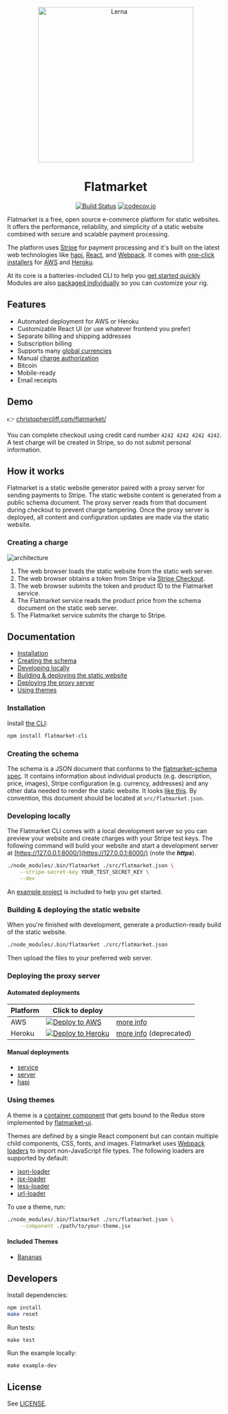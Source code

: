 <p align="center">
  <img alt="Lerna" src="https://raw.githubusercontent.com/christophercliff/flatmarket/master/packages/flatmarket-example/src/images/pineapple.png" width="360" />
</p>

<h1 align="center">Flatmarket</h1>

<p align="center">
    <a href="https://circleci.com/gh/christophercliff/flatmarket"><img src="https://camo.githubusercontent.com/5843fae6a2c92bed031acbc78027a2b0d5f0061c/68747470733a2f2f636972636c6563692e636f6d2f67682f6368726973746f70686572636c6966662f666c61746d61726b65742e7376673f7374796c653d736869656c64" alt="Build Status" data-canonical-src="https://circleci.com/gh/christophercliff/flatmarket.svg?style=shield" style="max-width:100%;"></a> <a href="http://codecov.io/github/christophercliff/flatmarket?branch=master"><img src="https://camo.githubusercontent.com/ea3c9df6a64408856944933ba4a73f3ea680e47b/687474703a2f2f636f6465636f762e696f2f6769746875622f6368726973746f70686572636c6966662f666c61746d61726b65742f636f7665726167652e7376673f6272616e63683d6d6173746572" alt="codecov.io" data-canonical-src="http://codecov.io/github/christophercliff/flatmarket/coverage.svg?branch=master" style="max-width:100%;"></a>
</p>

Flatmarket is a free, open source e-commerce platform for static websites. It offers the performance, reliability, and simplicity of a static website combined with secure and scalable payment processing.

The platform uses [Stripe](https://stripe.com/) for payment processing and it's built on the latest web technologies like [hapi](http://hapijs.com/), [React](http://facebook.github.io/react/), and [Webpack](http://webpack.github.io/). It comes with [one-click installers](#automated-deployments) for [AWS](https://aws.amazon.com/lambda/) and [Heroku](https://www.heroku.com/).

At its core is a batteries-included CLI to help you [get started quickly](#documentation) Modules are also [packaged individually](packages) so you can customize your rig.

## Features

- Automated deployment for AWS or Heroku
- Customizable React UI (or use whatever frontend you prefer)
- Separate billing and shipping addresses
- Subscription billing
- Supports many [global currencies](https://support.stripe.com/questions/which-currencies-does-stripe-support)
- Manual [charge authorization](https://support.stripe.com/questions/does-stripe-support-authorize-and-capture)
- Bitcoin
- Mobile-ready
- Email receipts

## Demo

:point_right: [christophercliff.com/flatmarket/](https://christophercliff.com/flatmarket/)

You can complete checkout using credit card number `4242 4242 4242 4242`. A test charge will be created in Stripe, so do not submit personal information.

## How it works

Flatmarket is a static website generator paired with a proxy server for sending payments to Stripe. The static website content is generated from a public schema document. The proxy server reads from that document during checkout to prevent charge tampering. Once the proxy server is deployed, all content and configuration updates are made via the static website.

### Creating a charge

![architecture](https://cloud.githubusercontent.com/assets/317601/13714569/ff27bb1e-e794-11e5-9861-c04a94f56d35.png)

1. The web browser loads the static website from the static web server.
2. The web browser obtains a token from Stripe via [Stripe Checkout](https://stripe.com/checkout).
3. The web browser submits the token and product ID to the Flatmarket service.
4. The Flatmarket service reads the product price from the schema document on the static web server.
5. The Flatmarket service submits the charge to Stripe.

## Documentation

- [Installation](#installation)
- [Creating the schema](#creating-the-schema)
- [Developing locally](#developing-locally)
- [Building & deploying the static website](#building-deploying-the-static-website)
- [Deploying the proxy server](#deploying-the-proxy-server)
- [Using themes](#using-themes)

### Installation

Install [the CLI](packages/flatmarket-cli):

```sh
npm install flatmarket-cli
```

### Creating the schema

The schema is a JSON document that conforms to the [flatmarket-schema spec](packages/flatmarket-schema). It contains information about individual products (e.g. description, price, images), Stripe configuration (e.g. currency, addresses) and any other data needed to render the static website. It looks [like this](packages/flatmarket-example/src/flatmarket.json). By convention, this document should be located at `src/flatmarket.json`.

### Developing locally

The Flatmarket CLI comes with a local development server so you can preview your website and create charges with your Stripe test keys. The following command will build your website and start a development server at [https://127.0.0.1:8000/](https://127.0.0.1:8000/) (note the ***https***).

```sh
./node_modules/.bin/flatmarket ./src/flatmarket.json \
    --stripe-secret-key YOUR_TEST_SECRET_KEY \
    --dev
```

An [example project](packages/flatmarket-example) is included to help you get started.

### Building & deploying the static website

When you're finished with development, generate a production-ready build of the static website.

```sh
./node_modules/.bin/flatmarket ./src/flatmarket.json
```

Then upload the files to your preferred web server.

### Deploying the proxy server

#### Automated deployments

Platform | Click to deploy | &nbsp;
---|---|---
AWS | [![Deploy to AWS](https://s3.amazonaws.com/cloudformation-examples/cloudformation-launch-stack.png)](https://console.aws.amazon.com/cloudformation/home?region=us-east-1#/stacks/new?stackName=flatmarket&templateURL=https://s3.amazonaws.com/flatmarket/template.json) | [more info](packages/flatmarket-aws)
Heroku | [![Deploy to Heroku](https://www.herokucdn.com/deploy/button.svg)](https://heroku.com/deploy?template=https://github.com/christophercliff/flatmarket-server-heroku) | [more info](https://github.com/christophercliff/flatmarket-server-heroku) (deprecated)

#### Manual deployments

- [service](packages/flatmarket-service)
- [server](packages/flatmarket-server)
- [hapi](packages/flatmarket-hapi)

### Using themes

A theme is a [container component](http://redux.js.org/docs/basics/UsageWithReact.html#presentational-and-container-components) that gets bound to the Redux store implemented by [flatmarket-ui](packages/flatmarket-ui).

Themes are defined by a single React component but can contain multiple child components, CSS, fonts, and images. Flatmarket uses [Webpack loaders](https://webpack.github.io/docs/using-loaders.html) to import non-JavaScript file types. The following loaders are supported by default:

- [json-loader](https://www.npmjs.com/package/json-loader)
- [jsx-loader](https://www.npmjs.com/package/jsx-loader)
- [less-loader](https://www.npmjs.com/package/less-loader)
- [url-loader](https://www.npmjs.com/package/url-loader)

To use a theme, run:

```sh
./node_modules/.bin/flatmarket ./src/flatmarket.json \
    --component ./path/to/your-theme.jsx
```

#### Included Themes

- [Bananas](packages/flatmarket-theme-bananas)

## Developers

Install dependencies:

```sh
npm install
make reset
```

Run tests:

```
make test
```

Run the example locally:

```
make example-dev
```

## License

See [LICENSE](https://github.com/christophercliff/flatmarket/blob/master/LICENSE.md).
